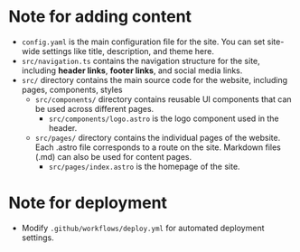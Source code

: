 # Note for adding content

- `config.yaml` is the main configuration file for the site. You can set site-wide settings like title, description, and theme here.
- `src/navigation.ts` contains the navigation structure for the site, including **header links**, **footer links**, and social media links.
- `src/` directory contains the main source code for the website, including pages, components, styles
  - `src/components/` directory contains reusable UI components that can be used across different pages.
    - `src/components/logo.astro` is the logo component used in the header.
  - `src/pages/` directory contains the individual pages of the website. Each .astro file corresponds to a route on the site. Markdown files (.md) can also be used for content pages.
    - `src/pages/index.astro` is the homepage of the site.

# Note for deployment

- Modify `.github/workflows/deploy.yml` for automated deployment settings.
